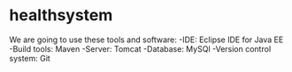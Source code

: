 # healthsystem

We are going to use these tools and software:
-IDE: Eclipse IDE for Java EE
-Build tools: Maven
-Server: Tomcat
-Database: MySQl
-Version control system: Git

